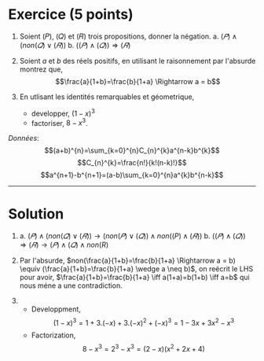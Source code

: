 # Exercice (5 points)

1. Soient (𝑃), (𝑄) et (𝑅) trois propositions, donner la négation. 
	a.  $(𝑃) \wedge (non(𝑄) \vee (𝑅))$ 
	b.  $((𝑃) \wedge (𝑄)) ⇒ (𝑅)$
	
2. Soient $a$ et $b$ des réels positifs, en utilisant le raisonnement par l'absurde montrez que,$$\frac{a}{1+b}=\frac{b}{1+a} \Rightarrow a = b$$
3. En utlisant les identités remarquables et géometrique,
	- developper, $(1-x)^{3}$
	- factoriser, $8-x^{3}$.

*Données*: $$(a+b)^{n}=\sum_{k=0}^{n}C_{n}^{k}a^{n-k}b^{k}$$ $$C_{n}^{k}=\frac{n!}{k!(n-k)!}$$ $$a^{n+1}-b^{n+1}=(a-b)\sum_{k=0}^{n}a^{k}b^{n-k}$$



---

# Solution
1. 
	a.  $(𝑃) \wedge (non(𝑄) \vee (𝑅)) \rightarrow (non(𝑃) \vee (𝑄)) \wedge non((P) \wedge (𝑅))$ 
	b. $((𝑃) \wedge (𝑄)) ⇒ (𝑅) \rightarrow (𝑃) \wedge (𝑄) \wedge non(R)$ 
	
2. Par l'absurde, $non(\frac{a}{1+b}=\frac{b}{1+a} \Rightarrow a = b) \equiv (\frac{a}{1+b}=\frac{b}{1+a} \wedge a \neq b)$, on reécrit le LHS pour avoir, $\frac{a}{1+b}=\frac{b}{1+a} \iff a(1+a)=b(1+b) \iff a=b$ qui nous méne a une contradiction.
3. 
	- Developpment, $$(1-x)^{3}=1+3.(-x)+3.(-x)^{2}+(-x)^{3}=1-3x+3x^{2}-x^{3}$$
	- Factorization, $$8-x^{3}=2^{3}-x^{3}=(2-x)(x^{2}+2x+4)$$
